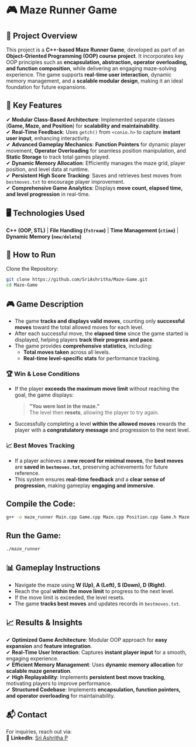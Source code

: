 # 🎮 Maze Runner Game  

## 📌 Project Overview  
This project is a **C++-based Maze Runner Game**, developed as part of an **Object-Oriented Programming (OOP) course project**. It incorporates key OOP principles such as **encapsulation, abstraction, operator overloading, and function composition**, while delivering an engaging maze-solving experience. The game supports **real-time user interaction**, dynamic memory management, and a **scalable modular design**, making it an ideal foundation for future expansions.  

## 📂 Key Features  
✔ **Modular Class-Based Architecture**: Implemented separate classes (**Game, Maze, and Position**) for **scalability and maintainability**.  
✔ **Real-Time Feedback**: Uses `getch()` from `<conio.h>` to capture **instant user input**, enhancing interactivity.  
✔ **Advanced Gameplay Mechanics**: **Function Pointers** for dynamic player movement, **Operator Overloading** for seamless position manipulation, and **Static Storage** to track total games played.  
✔ **Dynamic Memory Allocation**: Efficiently manages the maze grid, player position, and level data at runtime.  
✔ **Persistent High Score Tracking**: Saves and retrieves best moves from `bestmoves.txt` to encourage player improvement.  
✔ **Comprehensive Game Analytics**: Displays **move count, elapsed time, and level progression** in real-time.  

## 🖥️ Technologies Used  
**C++ (OOP, STL)** | **File Handling (`fstream`)** | **Time Management (`ctime`)** | **Dynamic Memory (`new/delete`)**  

## 🚀 How to Run  
Clone the Repository:  
```bash
git clone https://github.com/SriAshritha/Maze-Game.git
cd Maze-Game
```

## 🎮 Game Description  

- The game **tracks and displays valid moves**, counting only **successful moves** toward the total allowed moves for each level.  
- After each successful move, the **elapsed time** since the game started is displayed, helping players **track their progress and pace**.  
- The game provides **comprehensive statistics**, including:  
  - **Total moves taken** across all levels.  
  - **Real-time level-specific stats** for performance tracking.  

### 🏆 Win & Lose Conditions  
- If the player **exceeds the maximum move limit** without reaching the goal, the game displays:  
  > **"You were lost in the maze."**  
  The level then **resets**, allowing the player to try again.  
- Successfully completing a level **within the allowed moves** rewards the player with a **congratulatory message** and progression to the next level.  

### 📈 Best Moves Tracking  
- If a player achieves a **new record for minimal moves**, the **best moves** are **saved in `bestmoves.txt`**, preserving achievements for future reference.  
- This system ensures **real-time feedback** and a **clear sense of progression**, making gameplay **engaging and immersive**.  


## Compile the Code:
``` bash
g++ -o maze_runner Main.cpp Game.cpp Maze.cpp Position.cpp Game.h Maze.h Position.h  -std=c++11
```

## Run the Game:
``` bash
./maze_runner
```

## 📊 Gameplay Instructions  
- Navigate the maze using **W (Up), A (Left), S (Down), D (Right)**.  
- Reach the goal **within the move limit** to progress to the next level.  
- If the move limit is exceeded, the level resets.  
- The game **tracks best moves** and updates records in `bestmoves.txt`.  

## 📈 Results & Insights  
✔ **Optimized Game Architecture**: Modular OOP approach for **easy expansion** and **feature integration**.  
✔ **Real-Time User Interaction**: Captures **instant player input** for a smooth, engaging experience.  
✔ **Efficient Memory Management**: Uses **dynamic memory allocation** for **scalable maze generation**.  
✔ **High Replayability**: Implements **persistent best move tracking**, motivating players to improve performance.  
✔ **Structured Codebase**: Implements **encapsulation, function pointers, and operator overloading** for maintainability.  

## 📬 Contact  
For inquiries, reach out via:  
🔗 **LinkedIn**: [Sri Ashritha P](https://www.linkedin.com/in/sri-ashritha-p-a5aa69294/)  


